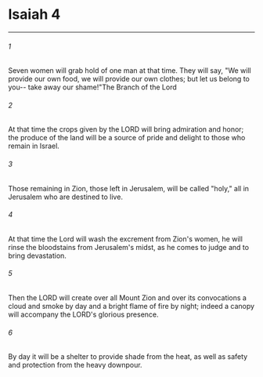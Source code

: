 # Isaiah 4
***



###### 1 
Seven women will grab hold of one man at that time. They will say, "We will provide our own food, we will provide our own clothes; but let us belong to you-- take away our shame!"The Branch of the Lord 

###### 2 
At that time the crops given by the LORD will bring admiration and honor; the produce of the land will be a source of pride and delight to those who remain in Israel. 

###### 3 
Those remaining in Zion, those left in Jerusalem, will be called "holy," all in Jerusalem who are destined to live. 

###### 4 
At that time the Lord will wash the excrement from Zion's women, he will rinse the bloodstains from Jerusalem's midst, as he comes to judge and to bring devastation. 

###### 5 
Then the LORD will create over all Mount Zion and over its convocations a cloud and smoke by day and a bright flame of fire by night; indeed a canopy will accompany the LORD's glorious presence. 

###### 6 
By day it will be a shelter to provide shade from the heat, as well as safety and protection from the heavy downpour.
